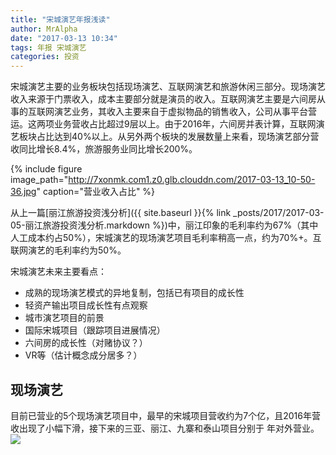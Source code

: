 ```yaml
---
title: "宋城演艺年报浅读"
author: MrAlpha
date: "2017-03-13 10:34"
tags: 年报 宋城演艺
categories: 投资
---
```


宋城演艺主要的业务板块包括现场演艺、互联网演艺和旅游休闲三部分。现场演艺收入来源于门票收入，成本主要部分就是演员的收入。互联网演艺主要是六间房从事的互联网演艺业务，其收入主要来自于虚拟物品的销售收入，公司从事平台营运。这两项业务营收占比超过9层以上。由于2016年，六间房并表计算，互联网演艺板块占比达到40%以上。从另外两个板块的发展数量上来看，现场演艺部分营收同比增长8.4%，旅游服务业同比增长200%。

{% include figure image_path="http://7xonmk.com1.z0.glb.clouddn.com/2017-03-13_10-50-36.jpg" caption="营业收入占比" %}

从上一篇[丽江旅游投资浅分析]({{ site.baseurl }}{% link _posts/2017/2017-03-05-丽江旅游投资浅分析.markdown %})中，丽江印象的毛利率约为67%（其中人工成本约占50%），宋城演艺的现场演艺项目毛利率稍高一点，约为70%+。互联网演艺的毛利率约为50%。

宋城演艺未来主要看点：

- 成熟的现场演艺模式的异地复制，包括已有项目的成长性
- 轻资产输出项目成长性有点观察
- 城市演艺项目的前景
- 国际宋城项目（跟踪项目进展情况）
- 六间房的成长性（对赌协议？）
- VR等（估计概念成分居多？）

## 现场演艺

目前已营业的5个现场演艺项目中，最早的宋城项目营收约为7个亿，且2016年营收出现了小幅下滑，接下来的三亚、丽江、九寨和泰山项目分别于 年对外营业。
![](http://7xonmk.com1.z0.glb.clouddn.com/2017-03-13_11-31-25.jpg)
